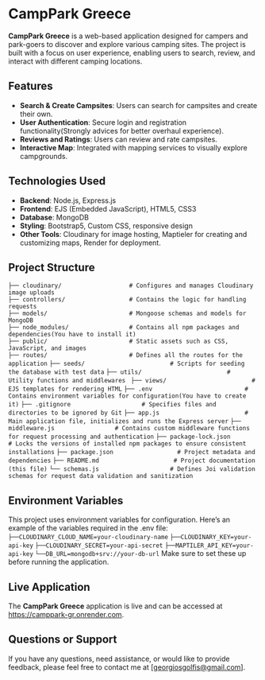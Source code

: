 # CampPark Greece

**CampPark Greece** is a web-based application designed for campers and park-goers to discover
  and explore various camping sites. The project is built with a focus on user experience, 
  enabling users to search, review, and interact with different camping locations.

## Features
- **Search & Create Campsites**: Users can search for campsites and create their own.
- **User Authentication**: Secure login and registration functionality(Strongly advices for better overhaul experience).
- **Reviews and Ratings**: Users can review and rate campsites.
- **Interactive Map**: Integrated with mapping services to visually explore campgrounds.

## Technologies Used
- **Backend**: Node.js, Express.js
- **Frontend**: EJS (Embedded JavaScript), HTML5, CSS3
- **Database**: MongoDB
- **Styling**: Bootstrap5, Custom CSS, responsive design
- **Other Tools**: Cloudinary for image hosting, Maptieler for creating and customizing maps, Render for deployment. 

## Project Structure
```├── cloudinary/                   # Configures and manages Cloudinary image uploads```\
```├── controllers/                  # Contains the logic for handling requests```\
```├── models/                       # Mongoose schemas and models for MongoDB```\
```├── node_modules/                 # Contains all npm packages and dependencies(You have to install it)```\
```├── public/                       # Static assets such as CSS, JavaScript, and images```\
```├── routes/                       # Defines all the routes for the application```
```├── seeds/                        # Scripts for seeding the database with test data```
```├── utils/                        # Utility functions and middlewares ```
```├── views/                        # EJS templates for rendering HTML```
```├── .env                          # Contains environment variables for configuration(You have to create it)```
```├── .gitignore                    # Specifies files and directories to be ignored by Git```
```├── app.js                        # Main application file, initializes and runs the Express server```
```├── middleware.js                 # Contains custom middleware functions for request processing and authentication```
```├── package-lock.json             # Locks the versions of installed npm packages to ensure consistent installations```
```├── package.json                  # Project metadata and dependencies```
```├── README.md                     # Project documentation (this file)```
```└── schemas.js                    # Defines Joi validation schemas for request data validation and sanitization```

## Environment Variables
This project uses environment variables for configuration. Here’s an example of the variables required in the .env file:
```├──CLOUDINARY_CLOUD_NAME=your-cloudinary-name```
```├──CLOUDINARY_KEY=your-api-key```
```├──CLOUDINARY_SECRET=your-api-secret```
```├──MAPTILER_API_KEY=your-api-key```
```└──DB_URL=mongodb+srv://your-db-url```
Make sure to set these up before running the application.

## Live Application
The **CampPark Greece** application is live and can be accessed at https://camppark-gr.onrender.com.

## Questions or Support
If you have any questions, need assistance, or would like to provide feedback, please feel free to contact me at [georgiosgolfis@gmail.com].
